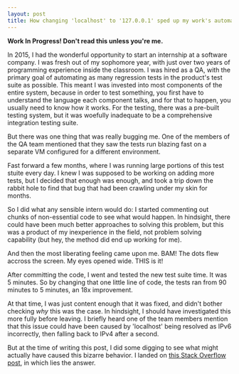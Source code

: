 ```yaml
---
layout: post
title: How changing 'localhost' to '127.0.0.1' sped up my work's automated test suite by 1,800%
---
```


**Work In Progress! Don't read this unless you're me.**

In 2015, I had the wonderful opportunity to start an internship at a software company. I was fresh out of my sophomore year, with just over two years of programming experience inside the classroom. I was hired as a QA, with the primary goal of automating as many regression tests in the product's test suite as possible. This meant I was invested into most components of the entire system, because in order to test something, you first have to understand the language each component talks, and for that to happen, you usually need to know how it works. For the testing, there was a pre-built testing system, but it was woefully inadequate to be a comprehensive integration testing suite.

But there was one thing that was really bugging me. One of the members of the QA team mentioned that they saw the tests run blazing fast on a separate VM configured for a different environment.

Fast forward a few months, where I was running large portions of this test stuite every day. I knew I was supposed to be working on adding more tests, but I decided that enough was enough, and took a trip down the rabbit hole to find that bug that had been crawling under my skin for months.

So I did what any sensible intern would do: I started commenting out chunks of non-essential code to see what would happen. In hindsight, there could have been much better approaches to solving this problem, but this was a product of my inexperience in the field, not problem solving capability (but hey, the method did end up working for me).

And then the most liberating feeling came upon me. BAM! The dots flew accross the screen. My eyes opened wide. THIS is it!

After committing the code, I went and tested the new test suite time. It was 5 minutes. So by changing that one little line of code, the tests ran from 90 minutes to 5 minutes, an 18x improvement.

At that time, I was just content enough that it was fixed, and didn't bother checking _why_ this was the case. In hindsight, I should have investigated this more fully before leaving. I briefly heard one of the team members mention that this issue could have been caused by 'localhost' being resolved as IPv6 incorrectly, then falling back to IPv4 after a second.

But at the time of writing this post, I did some digging to see what might actually have caused this bizarre behavior. I landed on [this Stack Overflow post](http://stackoverflow.com/a/15436435), in which lies the answer.